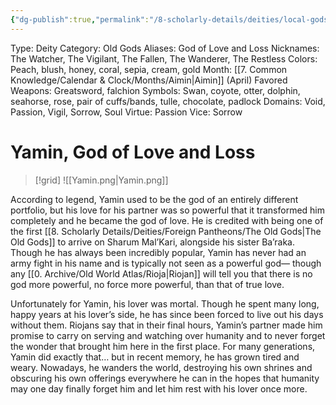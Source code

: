 ```yaml
---
{"dg-publish":true,"permalink":"/8-scholarly-details/deities/local-gods/yamin/","noteIcon":""}
---
```



Type: Deity
Category: Old Gods
Aliases: God of Love and Loss
Nicknames: The Watcher, The Vigilant, The Fallen, The Wanderer, The Restless
Colors: Peach, blush, honey, coral, sepia, cream, gold
Month: [[7. Common Knowledge/Calendar & Clock/Months/Aimin\|Aimin]] (April)
Favored Weapons: Greatsword, falchion
Symbols: Swan, coyote, otter, dolphin, seahorse, rose, pair of cuffs/bands, tulle, chocolate, padlock
Domains: Void, Passion, Vigil, Sorrow, Soul
Virtue: Passion
Vice: Sorrow

# Yamin, God of Love and Loss

>[!grid]
![[Yamin.png\|Yamin.png]]

According to legend, Yamin used to be the god of an entirely different portfolio, but his love for his partner was so powerful that it transformed him completely and he became the god of love. He is credited with being one of the first [[8. Scholarly Details/Deities/Foreign Pantheons/The Old Gods\|The Old Gods]] to arrive on Sharum Mal’Kari, alongside his sister Ba’raka. Though he has always been incredibly popular, Yamin has never had an army fight in his name and is typically not seen as a powerful god— though any [[0. Archive/Old World Atlas/Rioja\|Riojan]] will tell you that there is no god more powerful, no force more powerful, than that of true love.

Unfortunately for Yamin, his lover was mortal. Though he spent many long, happy years at his lover’s side, he has since been forced to live out his days without them. Riojans say that in their final hours, Yamin’s partner made him promise to carry on serving and watching over humanity and to never forget the wonder that brought him here in the first place. For many generations, Yamin did exactly that… but in recent memory, he has grown tired and weary. Nowadays, he wanders the world, destroying his own shrines and obscuring his own offerings everywhere he can in the hopes that humanity may one day finally forget him and let him rest with his lover once more.